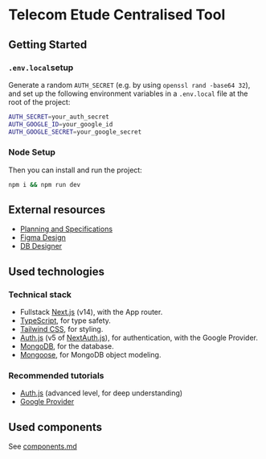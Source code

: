 # Telecom Etude Centralised Tool

## Getting Started

### `.env.local`setup

Generate a random `AUTH_SECRET` (e.g. by using `openssl rand -base64 32`), and set up the following environment variables in a `.env.local` file at the root of the project:

```bash
AUTH_SECRET=your_auth_secret
AUTH_GOOGLE_ID=your_google_id
AUTH_GOOGLE_SECRET=your_google_secret
```

### Node Setup

Then you can install and run the project:

```bash
npm i && npm run dev
```

## External resources

-   [Planning and Specifications](https://docs.google.com/document/d/1CzvHDF7RaJH02KWRsCnQcQE092i8NNxbOPfbOsbXEHg/edit?usp=sharing)
-   [Figma Design](https://www.figma.com/design/3MOoUXn1fM81b36aXTMpKJ/Telecom-Etude-Centralized-Tool?node-id=0-1&t=yhJvmaIEMpC5kIlt-1)
-   [DB Designer](https://dbdesigner.page.link/URRwLbFdp8r9qiiF6)

## Used technologies

### Technical stack

-   Fullstack [Next.js](https://nextjs.org/) (v14), with the App router.
-   [TypeScript](https://www.typescriptlang.org/), for type safety.
-   [Tailwind CSS](https://tailwindcss.com/), for styling.
-   [Auth.js](https://authjs.dev/) (v5 of [NextAuth.js](https://next-auth.js.org/)), for authentication, with the Google Provider.
-   [MongoDB](https://www.mongodb.com/), for the database.
-   [Mongoose](https://mongoosejs.com/), for MongoDB object modeling.

### Recommended tutorials

-   [Auth.js](https://www.youtube.com/watch?v=1MTyCvS05V4) (advanced level, for deep understanding)
-   [Google Provider](https://www.youtube.com/watch?v=Rs8018RO5YQ)

## Used components

See [components.md](./components.md)
